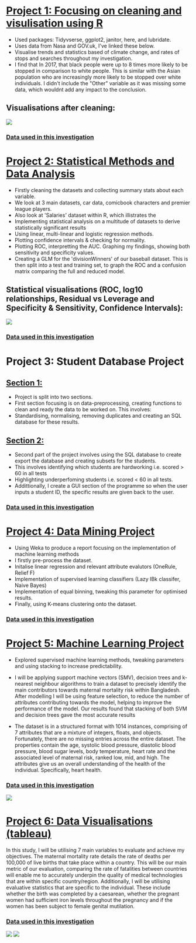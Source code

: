 # [Project 1: Focusing on cleaning and visulisation using R](https://github.com/robertmash/intro_to_data_science)
- Used packages: Tidyvserse, ggplot2, janitor, here, and lubridate.
- Uses data from Nasa and GOV.uk, I've linked these below. 
- Visualise trends and statistics based of climate change, and rates of stops and searches throughout my investigation.
- I find that In 2017, that black people were up to 8 times more likely to be stopped in comparison to white people. This is similar with the Asian population who are increasingly more likely to be stopped over white individuals. I didn't include the "Other" variable as it was missing some data, which wouldnt add any impact to the conclusion. 

## Visualisations after cleaning:

![](https://github.com/robertmash/Projects/blob/main/images/visualisations.png)


### [Data used in this investigation](https://github.com/robertmash/intro_to_data_science/tree/main/data)

# [Project 2: Statistical Methods and Data Analysis](https://github.com/robertmash/Statistical_Analysis_Project/blob/main/cw_stats.Rmd)
- Firstly cleaning the datasets and collecting summary stats about each variable. 
- We look at 3 main datasets, car data, comicbook characters and premier league players.
- Also look at 'Salaries' dataset within R, which illistrates the 
- Implementing statistical analysis on a multitude of datasets to derive statistically significant results
- Using linear, multi-linear and logistic regression methods. 
- Plotting confidence intervals & checking for normality. 
- Plotting ROC, interpretting the AUC. Graphing my findings, showing both sensitivity and specificity values. 
- Creating a GLM for the 'divisionWinners' of our baseball dataset. This is then split into a test and training set, to graph the ROC and a confusion matrix comparing the full and reduced model. 

## Statistical visualisations (ROC, log10 relationships, Residual vs Leverage and Specificity & Sensitivity, Confidence Intervals):

![](https://github.com/robertmash/robertmash_portfolio/blob/main/images/statistical_graphs.png)

### [Data used in this investigation](https://github.com/robertmash/stats_project/tree/main/data)

# Project 3: Student Database Project

## [Section 1:](https://github.com/robertmash/StudentDatabase_Project/blob/main/programming%20for%20ds/CW1/CW1.ipynb)
- Project is split into two sections. 
- First section focusing is on data-preprocessing, creating functions to clean and ready the data to be worked on. This involves:
- Standardising, normalising, removing duplicates and creating an SQL database for these results. 

## [Section 2:](https://github.com/robertmash/StudentDatabase_Project/tree/main/programming%20for%20ds/cw2)
- Second part of the project involves using the SQL database to create export the database and creating subsets for the students.
- This involves identifying which students are hardworking i.e. scored > 60 in all tests
- Highlighting underperfoming students i.e. scored < 60 in all tests.
- Addittionally, I create a GUI section of the programme so when the user inputs a student ID, the specific results are given back to the user.

### [Data used in this investigation](https://github.com/robertmash/StudentDatabase_Project/tree/main/programming%20for%20ds/cw2)

# [Project 4: Data Mining Project](https://github.com/robertmash/DataMining_Project)
- Using Weka to produce a report focusing on the implementation of machine learning methods
- I firstly pre-process the dataset. 
- Initalise linear regression and relevant attribute evalutors (OneRule, Relief F)
- Implementation of supervised learning classifiers (Lazy IBk classifer, Naive Bayes)
- Implementation of equal binning, tweaking this parameter for optimised results.
- Finally, using K-means clustering onto the dataset. 

### [Data used in this investigation](https://github.com/robertmash/DataMining_Project/blob/main/Exasens.csv)


# [Project 5: Machine Learning Project](https://github.com/robertmash/MachineLearning_Project/blob/main/cw%20files%20.ipynb)
- Explored supervised machine learning methods, tweaking parameters and using stacking to increase predictability.
- I will be applying support machine vectors (SMV), decision trees and k-nearest neighbour algorithms to train a dataset to precisely identify the main contributors towards maternal mortality risk within Bangladesh. After modelling I will be using feature selection, to reduce the number of attributes contributing towards the model, helping to improve the performance of the model. Our results found that stacking of both SVM and decision trees gave the most accurate results

- The dataset is in a structured format with 1014 instances, comprising of 7 attributes that are a mixture of integers, floats, and objects. Fortunately, there are no missing entries across the entire dataset. The properties contain the age, systolic blood pressure, diastolic blood pressure, blood sugar levels, body temperature, heart rate and the associated level of maternal risk, ranked low, mid, and high. The attributes give us an overall understanding of the health of the individual. Specifically, heart health. 

### [Data used in this investigation](https://github.com/robertmash/MachineLearning_Project/blob/main/Maternal%20Health%20Risk%20Data%20Set.csv)


![](https://github.com/robertmash/RobertMash_Portfolio/blob/main/images/decisiontrees.png)


# [Project 6: Data Visualisations (tableau)](https://github.com/robertmash/Tableau_visualisations/blob/main/README.md)

In this study, I will be utilising 7 main variables to evaluate and achieve my objectives. The maternal mortality rate details the rate of deaths per 100,000 of live births that take place within a country. This will be our main metric of our evaluation, comparing the rate of fatalities between countries will enable me to accurately underpin the quality of medical technologies that are within specific country/region. Additionally, I will be utilising evaluative statistics that are specific to the individual. These include whether the birth was completed by a caesarean, whether the pregnant women had sufficient iron levels throughout the pregnancy and if the women has been subject to female genital mutilation. 

### [Data used in this investigation](https://github.com/robertmash/Tableau_visualisations/blob/main/WhoDataset.xlsx)

![](https://github.com/robertmash/RobertMash_Portfolio/blob/main/images/tableau1.png)
![](https://github.com/robertmash/RobertMash_Portfolio/blob/main/images/tableau.png)




